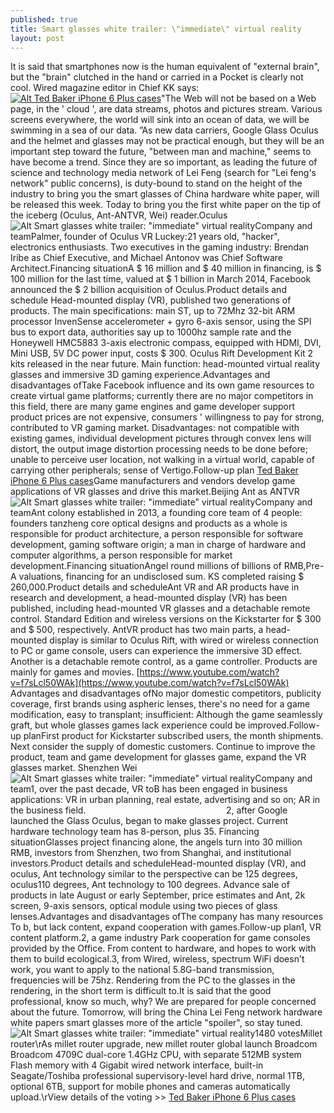 ```yaml
---
published: true
title: Smart glasses white trailer: \"immediate\" virtual reality
layout: post
---
```

It is said that smartphones now is the human equivalent of \"external brain\", but the \"brain\" clutched in the hand or carried in a Pocket is clearly not cool. Wired magazine editor in Chief KK says:[![Alt Ted Baker iPhone 6 Plus cases](http://www.nodcase.com/images/large/i6plus/ted_baker_i6p1209_lrg.jpg)](http://www.nodcase.com/ted-baker-iphone-6-plus-case-tanalia-oil-blossom-p-4468.html)\"The Web will not be based on a Web page, in the \' cloud \', are data streams, photos and pictures stream. Various screens everywhere, the world will sink into an ocean of data, we will be swimming in a sea of our data. ”As new data carriers, Google Glass Oculus and the helmet and glasses may not be practical enough, but they will be an important step toward the future, \"between man and machine,\" seems to have become a trend. Since they are so important, as leading the future of science and technology media network of Lei Feng (search for \"Lei feng\'s network\" public concerns), is duty-bound to stand on the height of the industry to bring you the smart glasses of China hardware white paper, will be released this week. Today to bring you the first white paper on the tip of the iceberg (Oculus, Ant-ANTVR, Wei) reader.Oculus ![Alt Smart glasses white trailer: \"immediate\" virtual reality](https://c2.staticflickr.com/8/7615/26857582272_2c85da0403_z.jpg)Company and teamPalmer, founder of Oculus VR Luckey:21 years old, \"hacker\", electronics enthusiasts. Two executives in the gaming industry: Brendan Iribe as Chief Executive, and Michael Antonov was Chief Software Architect.Financing situationA $ 16 million and $ 40 million in financing, is $ 100 million for the last time, valued at $ 1 billion in March 2014, Facebook announced the $ 2 billion acquisition of Oculus.Product details and schedule Head-mounted display (VR), published two generations of products. The main specifications: main ST, up to 72Mhz 32-bit ARM processor InvenSense accelerometer + gyro 6-axis sensor, using the SPI bus to export data, authorities say up to 1000hz sample rate and the Honeywell HMC5883 3-axis electronic compass, equipped with HDMI, DVI, Mini USB, 5V DC power input, costs $ 300. Oculus Rift Development Kit 2 kits released in the near future. Main function: head-mounted virtual reality glasses and immersive 3D gaming experience.Advantages and disadvantages ofTake Facebook influence and its own game resources to create virtual game platforms; currently there are no major competitors in this field, there are many game engines and game developer support product prices are not expensive, consumers \' willingness to pay for strong, contributed to VR gaming market. Disadvantages: not compatible with existing games, individual development pictures through convex lens will distort, the output image distortion processing needs to be done before; unable to perceive user location, not walking in a virtual world, capable of carrying other peripherals; sense of Vertigo.Follow-up plan [Ted Baker iPhone 6 Plus cases](http://www.nodcase.com/ted-baker-iphone-6-plus-case-tanalia-oil-blossom-p-4468.html)Game manufacturers and vendors develop game applications of VR glasses and drive this market.Beijing Ant as ANTVR![Alt Smart glasses white trailer: \"immediate\" virtual reality](https://c2.staticflickr.com/8/7272/26857589572_32822c03ff_z.jpg)Company and teamAnt colony established in 2013, a founding core team of 4 people: founders tanzheng core optical designs and products as a whole is responsible for product architecture, a person responsible for software development, gaming software origin; a man in charge of hardware and computer algorithms, a person responsible for market development.Financing situationAngel round millions of billions of RMB,Pre-A valuations, financing for an undisclosed sum. KS completed raising $ 260,000.Product details and scheduleAnt VR and AR products have in research and development, a head-mounted display (VR) has been published, including head-mounted VR glasses and a detachable remote control. Standard Edition and wireless versions on the Kickstarter for $ 300 and $ 500, respectively. AntVR product has two main parts, a head-mounted display is similar to Oculus Rift, with wired or wireless connection to PC or game console, users can experience the immersive 3D effect. Another is a detachable remote control, as a game controller. Products are mainly for games and movies. [https://www.youtube.com/watch?v=f7sLcl50WAk](https://www.youtube.com/watch?v=f7sLcl50WAk) Advantages and disadvantages ofNo major domestic competitors, publicity coverage, first brands using aspheric lenses, there\'s no need for a game modification, easy to transplant; insufficient: Although the game seamlessly graft, but whole glasses games lack experience could be improved.Follow-up planFirst product for Kickstarter subscribed users, the month shipments. Next consider the supply of domestic customers. Continue to improve the product, team and game development for glasses game, expand the VR glasses market. Shenzhen Wei![Alt Smart glasses white trailer: \"immediate\" virtual reality](https://c2.staticflickr.com/8/7181/26883453511_119d9f91b0_z.jpg)Company and team1, over the past decade, VR toB has been engaged in business applications: VR in urban planning, real estate, advertising and so on; AR in the business field.                                                         2, after Google launched the Glass Oculus, began to make glasses project. Current hardware technology team has 8-person, plus 35. Financing situationGlasses project financing alone, the angels turn into 30 million RMB, investors from Shenzhen, two from Shanghai, and institutional investors.Product details and scheduleHead-mounted display (VR), and oculus, Ant technology similar to the perspective can be 125 degrees, oculus110 degrees, Ant technology to 100 degrees. Advance sale of products in late August or early September, price estimates and Ant, 2k screen, 9-axis sensors, optical module using two pieces of glass lenses.Advantages and disadvantages ofThe company has many resources To b, but lack content, expand cooperation with games.Follow-up plan1, VR content platform.2, a game industry Park cooperation for game consoles provided by the Office. From content to hardware, and hopes to work with them to build ecological.3, from Wired, wireless, spectrum WiFi doesn\'t work, you want to apply to the national 5.8G-band transmission, frequencies will be 75hz. Rendering from the PC to the glasses in the rendering, in the short term is difficult to.It is said that the good professional, know so much, why? We are prepared for people concerned about the future. Tomorrow, will bring the China Lei Feng network hardware white papers smart glasses more of the article \"spoiler\", so stay tuned.![Alt Smart glasses white trailer: \"immediate\" virtual reality](https://c2.staticflickr.com/8/7309/26952046195_5004454b77.jpg)1480 votesMillet router\rAs millet router upgrade, new millet router global launch Broadcom Broadcom 4709C dual-core 1.4GHz CPU, with separate 512MB system Flash memory with 4 Gigabit wired network interface, built-in Seagate/Toshiba professional supervisory-level hard drive, normal 1TB, optional 6TB, support for mobile phones and cameras automatically upload.\rView details of the voting >> [Ted Baker iPhone 6 Plus cases](https://minkoffcase.wordpress.com/2016/03/30/yang-shiyi-on-intelligent-hardware-2015-if-no-shipments-of-all-carnival-is-an/)
